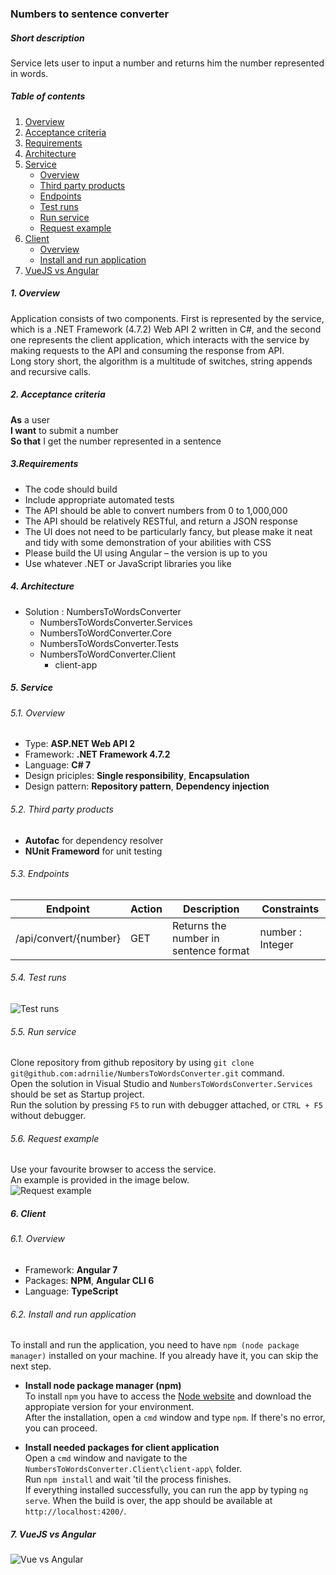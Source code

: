 ### Numbers to sentence converter

##### Short description
Service lets user to input a number and returns him the number represented in words.

##### Table of contents
1. [Overview](https://github.com/adrnilie/NumbersToWordsConverter/blob/master/README.md#1-overview)
2. [Acceptance criteria](https://github.com/adrnilie/NumbersToWordsConverter/blob/master/README.md#2-acceptance-criteria)
3. [Requirements](https://github.com/adrnilie/NumbersToWordsConverter/blob/master/README.md#3requirements)
4. [Architecture](https://github.com/adrnilie/NumbersToWordsConverter/blob/master/README.md#4-architecture)
5. [Service](https://github.com/adrnilie/NumbersToWordsConverter/blob/master/README.md#5-service)
   - [Overview](https://github.com/adrnilie/NumbersToWordsConverter/blob/master/README.md#51-overview)
   - [Third party products](https://github.com/adrnilie/NumbersToWordsConverter/blob/master/README.md#52-third-party-products)
   - [Endpoints](https://github.com/adrnilie/NumbersToWordsConverter/blob/master/README.md#53-endpoints)
   - [Test runs](https://github.com/adrnilie/NumbersToWordsConverter/blob/master/README.md#54-test-runs)
   - [Run service](https://github.com/adrnilie/NumbersToWordsConverter/blob/master/README.md#55-run-service)
   - [Request example](https://github.com/adrnilie/NumbersToWordsConverter/blob/master/README.md#56-request-example)
6. [Client](https://github.com/adrnilie/NumbersToWordsConverter/blob/master/README.md#6-client)
   - [Overview](https://github.com/adrnilie/NumbersToWordsConverter/blob/master/README.md#61-overview)
   - [Install and run application](https://github.com/adrnilie/NumbersToWordsConverter/blob/master/README.md#62-install-and-run-application)
7. [VueJS vs Angular](https://github.com/adrnilie/NumbersToWordsConverter/blob/master/README.md#7-vuejs-vs-angular)

##### 1. Overview
Application consists of two components. First is represented by the service, which is a .NET Framework (4.7.2) Web API 2 written in C#, and the second one represents the client application, which interacts with the service by making requests to the API and consuming the response from API.<br/>
Long story short, the algorithm is a multitude of switches, string appends and recursive calls.

##### 2. Acceptance criteria
**As** a user <br/>
**I want** to submit a number <br/>
**So that** I get the number represented in a sentence

##### 3.Requirements
- The code should build
- Include appropriate automated tests
- The API should be able to convert numbers from 0 to 1,000,000
- The API should be relatively RESTful, and return a JSON response
- The UI does not need to be particularly fancy, but please make it neat and tidy with some demonstration of your abilities with CSS
- Please build the UI using Angular – the version is up to you
- Use whatever .NET or JavaScript libraries you like

##### 4. Architecture
- Solution : NumbersToWordsConverter
  - NumbersToWordsConverter.Services
  - NumbersToWordConverter.Core
  - NumbersToWordsConverter.Tests
  - NumbersToWordConverter.Client
    - client-app
    
##### 5. Service
###### 5.1. Overview
- Type: **ASP.NET Web API 2**
- Framework: **.NET Framework 4.7.2**
- Language: **C# 7**
- Design priciples: **Single responsibility**, **Encapsulation**
- Design pattern: **Repository pattern**, **Dependency injection**

###### 5.2. Third party products
- **Autofac** for dependency resolver
- **NUnit Frameword** for unit testing

###### 5.3. Endpoints
| Endpoint | Action | Description | Constraints |
|----------|--------|-------------|-------------|
|/api/convert/{number}|GET|Returns the number in sentence format|number : Integer|

###### 5.4. Test runs
![Test runs](https://i.imgur.com/uaCNxtt.png)

###### 5.5. Run service
Clone repository from github repository by using `git clone git@github.com:adrnilie/NumbersToWordsConverter.git` command.<br/>
Open the solution in Visual Studio and `NumbersToWordsConverter.Services` should be set as Startup project.<br/>
Run the solution by pressing `F5` to run with debugger attached, or `CTRL + F5` without debugger.

###### 5.6. Request example
Use your favourite browser to access the service.<br/>
An example is provided in the image below.<br/>
![Request example](https://i.imgur.com/X4Ew1rZ.png)

##### 6. Client
###### 6.1. Overview
- Framework: **Angular 7**
- Packages: **NPM**, **Angular CLI 6**
- Language: **TypeScript**

###### 6.2. Install and run application
To install and run the application, you need to have `npm (node package manager)` installed on your machine. If you already have it, you can skip the next step.<br/>

- **Install node package manager (npm)** <br/>
To install `npm` you have to access the [Node website](https://nodejs.org/en/) and download the appropiate version for your environment.<br/>
After the installation, open a `cmd` window and type `npm`. If there's no error, you can proceed.<br/>

- **Install needed packages for client application** <br/>
Open a `cmd` window and navigate to the `NumbersToWordsConverter.Client\client-app\` folder. <br/>
Run `npm install` and wait 'til the process finishes.<br/>
If everything installed successfully, you can run the app by typing `ng serve`. When the build is over, the app should be available at `http://localhost:4200/`.

##### 7. VueJS vs Angular
![Vue vs Angular](https://i.imgur.com/63jsaJJ.png)
